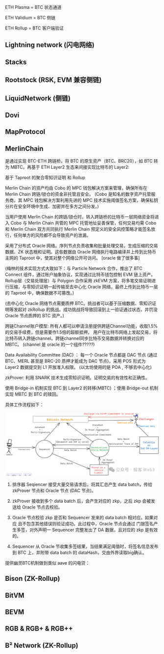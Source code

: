 

ETH Plasma = BTC 状态通道

ETH Validium = BTC 侧链

ETH Rollup = BTC 客户端验证



## Lightning network (闪电网络)


## Stacks


## Rootstock  (RSK, EVM 兼容侧链)


## LiquidNetwork (侧链)


## Dovi


## MapProtocol


## MerlinChain






是通过实现 BTC-ETH 跨链桥，将 BTC 的原生资产（BTC、BRC20），如 BTC 转为 MBTC，再基于 ETH Layer2 生态来间接实现比特币的 Layer2:


基于 Taproot 的聚合零知识证明 和 Rollup 

Merlin Chain 的资产均由 Cobo 的 MPC 钱包解决方案来管理，确保所有在 Merlin Chain 跨链/锁仓的资金非托管且安全。
 (Cobo 是知名的数字资产托管服务商，其 MPC 钱包解决方案利用先进的 MPC 技术实施阈值签名方案，确保私钥分片在安全环境中生成、加密并在多方之间分发。)



当用户使用 Merlin Chain 的跨链/锁仓时，转入跨链桥的比特币一层网络资金将进入 Cobo 与 Merlin Chain 共管的 MPC 托管地址妥善保管，任何交易均需 Cobo 和 Merlin Chain 双方共同执行 Merlin Chain 预定义的安全风控策略才能签名放行，任何单方的风险都不会导致资产的泄漏。


采用了分布式 Oracle 网络。序列节点负责收集和批量处理交易，生成压缩的交易数据、ZK 状态根和证明。这些数据由 Oracle 网络执行电路编译并上传到比特币主网的 Taproot 中，使其对整个网络公开可访问。 [oracle 做了很多事]




(梅林的技术实现方式大致如下：与 Particle Network 合作，推出了 BTC Connect 组件，通过账户抽象协议，实现通过比特币钱包控制 EVM 链上资产。Rollup层（交易处理层）与 Polygon 合作采用 zkEVM 方案，将多笔交易证明进行压缩，与零知识证明一起传输至去中心化 Oracle 网络，最终上传到比特币一层的 Taproot 中，确保数据不可篡改。)


(去中心化 Oracle 网络节点需要质押 BTC。挑战者可以基于压缩数据、零知识证明等发起对 zkRollup 的挑战。成功挑战将导致回滚到上一验证通过状态，并罚没 Oracle 节点质押的 BTC 资产。)



跨链Channel账户模型:  所有人都可以申请注册提供跨链Channel功能，收取1.5%的交易手续费，但是需要作1.5倍的超额抵押。   用户在比特币网络上发起交易，将比特币转入跨链channel。跨链channel同步比特币交易数据并转换对应的MBTC。 (channel 是 oracle 的一个组件?????)


Data Availability Committee (DAC) ： 每一个 Oracle 节点都是 DAC 节点 (通过  BTC、MERL 甚至是 BRC-20 质押才能成为 DAC 节点)，采用 POS 形式为 Layer2 数据提交到 L1 开放准入权限。 (以太坊使用的是 POA , 不够去中心化)


zkProver: 利用 SNARK 技术生成零知识证明，证明交易的有效性和正确性。


使用  Bridge-in 机制实现 BTC 到 Layer2 的转移(MBTC) ；使用 Bridge-out 机制实现 MBTC 到 BTC 的赎回。


具体工作流程如下： 



![](./img/MerlinChain的数据L2到L1的工作流程.png)



1. 排序器 Seqiencer 接受大量交易请求后，将其汇总产生  data batch，传给 zkProver 节点和 Oracle 节点 (DAC 节点)。

2. zkProver 接收到多个 data batch 后，会产生对应的 zkp，之后 zkp 会被发送给 Oracle 节点去校验。

3. Oracle 节点校验 zkp 是否和 Sequencer 发来的 data batch 相对应。如果对应 且不包含其他错误则验证成功。此过程中，Oracle 节点会通过 门限签名产生多签，对外声明一 Sequencer 完整发出了 DA 数据，且对应的 zkp 是有效的。

4. Sequencer 从 Oracle 节收集多签结果，当结果满足阈值时，将签名信息发布到 BTC 上，并附带 data batch 的 dataHash，交由外界读取big确认。









提供幽灵BTC机制做到类似 aave 的闪电贷：


## Bison (ZK-Rollup)


## BitVM



## BEVM


## RGB & RGB+ & RGB++



## B² Network  (ZK-Rollup)